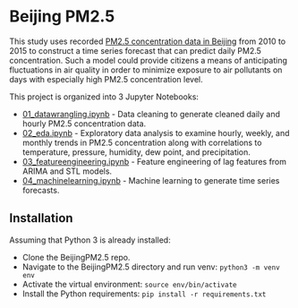 # Beijing PM2.5

This study uses recorded [PM2.5 concentration data in Beijing](https://archive.ics.uci.edu/ml/datasets/PM2.5+Data+of+Five+Chinese+Cities) from 2010 to 2015 to construct a time series forecast that can predict daily PM2.5 concentration. Such a model could provide citizens a means of anticipating fluctuations in air quality in order to minimize exposure to air pollutants on days with especially high PM2.5 concentration level.

This project is organized into 3 Jupyter Notebooks:

* [01_datawrangling.ipynb](https://github.com/kevinlimk/BeijingPM2.5/blob/master/01_datawrangling.ipynb) - Data cleaning to generate cleaned daily and hourly PM2.5 concentration data.
* [02_eda.ipynb](https://github.com/kevinlimk/BeijingPM2.5/blob/master/02_eda.ipynb) - Exploratory data analysis to examine  hourly, weekly, and monthly trends in PM2.5 concentration along with correlations to temperature, pressure, humidity, dew point, and precipitation.
* [03_featureengineering.ipynb](https://github.com/kevinlimk/BeijingPM2.5/blob/master/03_featureengineering.ipynb) - Feature engineering of lag features from ARIMA and STL models.
* [04_machinelearning.ipynb](https://github.com/kevinlimk/BeijingPM2.5/blob/master/04_machinelearning.ipynb) - Machine learning to generate time series forecasts.
  
Installation
---

Assuming that Python 3 is already installed:

  * Clone the BeijingPM2.5 repo.
  * Navigate to the BeijingPM2.5 directory and run venv: `python3 -m venv env`
  * Activate the virtual environment: `source env/bin/activate`
  * Install the Python requirements: `pip install -r requirements.txt`